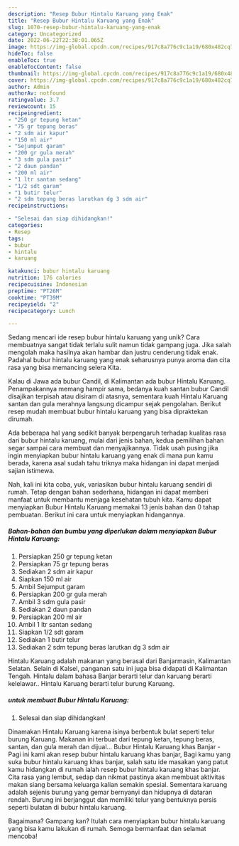 ```yaml
---
description: "Resep Bubur Hintalu Karuang yang Enak"
title: "Resep Bubur Hintalu Karuang yang Enak"
slug: 1070-resep-bubur-hintalu-karuang-yang-enak
category: Uncategorized
date: 2022-06-22T22:38:01.065Z
image: https://img-global.cpcdn.com/recipes/917c8a776c9c1a19/680x482cq70/bubur-hintalu-karuang-foto-resep-utama.jpg
hideToc: false
enableToc: true
enableTocContent: false
thumbnail: https://img-global.cpcdn.com/recipes/917c8a776c9c1a19/680x482cq70/bubur-hintalu-karuang-foto-resep-utama.jpg
cover: https://img-global.cpcdn.com/recipes/917c8a776c9c1a19/680x482cq70/bubur-hintalu-karuang-foto-resep-utama.jpg
author: Admin
authorAv: notfound
ratingvalue: 3.7
reviewcount: 15
recipeingredient:
- "250 gr tepung ketan"
- "75 gr tepung beras"
- "2 sdm air kapur"
- "150 ml air"
- "Sejumput garam"
- "200 gr gula merah"
- "3 sdm gula pasir"
- "2 daun pandan"
- "200 ml air"
- "1 ltr santan sedang"
- "1/2 sdt garam"
- "1 butir telur"
- "2 sdm tepung beras larutkan dg 3 sdm air"
recipeinstructions:

- "Selesai dan siap dihidangkan!"
categories:
- Resep
tags:
- bubur
- hintalu
- karuang

katakunci: bubur hintalu karuang 
nutrition: 176 calories
recipecuisine: Indonesian
preptime: "PT26M"
cooktime: "PT39M"
recipeyield: "2"
recipecategory: Lunch

---
```





Sedang mencari ide resep bubur hintalu karuang yang unik? Cara membuatnya sangat tidak terlalu sulit namun tidak gampang juga. Jika salah mengolah maka hasilnya akan hambar dan justru cenderung tidak enak. Padahal bubur hintalu karuang yang enak seharusnya punya aroma dan cita rasa yang bisa memancing selera Kita.





Kalau di Jawa ada bubur Candil, di Kalimantan ada bubur Hintalu Karuang. Penampakannya memang hampir sama, bedanya kuah santan bubur Candil disajikan terpisah atau disiram di atasnya, sementara kuah Hintalu Karuang santan dan gula merahnya langsung dicampur sejak pengolahan. Berikut resep mudah membuat bubur hintalu karuang yang bisa dipraktekan dirumah.

Ada beberapa hal yang sedikit banyak berpengaruh terhadap kualitas rasa dari bubur hintalu karuang, mulai dari jenis bahan, kedua pemilihan bahan segar sampai cara membuat dan menyajikannya. Tidak usah pusing jika ingin menyiapkan bubur hintalu karuang yang enak di mana pun kamu berada, karena asal sudah tahu triknya maka hidangan ini dapat menjadi sajian istimewa.






Nah, kali ini kita coba, yuk, variasikan bubur hintalu karuang sendiri di rumah. Tetap dengan bahan sederhana, hidangan ini dapat memberi manfaat untuk membantu menjaga kesehatan tubuh kita. Kamu dapat menyiapkan Bubur Hintalu Karuang memakai 13 jenis bahan dan 0 tahap pembuatan. Berikut ini cara untuk menyiapkan hidangannya.

<!--inarticleads1-->

##### Bahan-bahan dan bumbu yang diperlukan dalam menyiapkan Bubur Hintalu Karuang:

1. Persiapkan 250 gr tepung ketan
1. Persiapkan 75 gr tepung beras
1. Sediakan 2 sdm air kapur
1. Siapkan 150 ml air
1. Ambil Sejumput garam
1. Persiapkan 200 gr gula merah
1. Ambil 3 sdm gula pasir
1. Sediakan 2 daun pandan
1. Persiapkan 200 ml air
1. Ambil 1 ltr santan sedang
1. Siapkan 1/2 sdt garam
1. Sediakan 1 butir telur
1. Sediakan 2 sdm tepung beras larutkan dg 3 sdm air


Hintalu Karuang adalah makanan yang berasal dari Banjarmasin, Kalimantan Selatan. Selain di Kalsel, panganan satu ini juga bisa didapati di Kalimantan Tengah. Hintalu dalam bahasa Banjar berarti telur dan karuang berarti kelelawar.. Hintalu Karuang berarti telur burung Karuang. 

<!--inarticleads2-->

#####  untuk membuat Bubur Hintalu Karuang:


1. Selesai dan siap dihidangkan!

Dinamakan Hintalu Karuang karena isinya berbentuk bulat seperti telur burung Karuang. Makanan ini terbuat dari tepung ketan, tepung beras, santan, dan gula merah dan dijual… Bubur Hintalu Karuang khas Banjar - Pagi ini kami akan resep bubur hintalu karuang khas banjar, Bagi kamu yang suka bubur hintalu karuang khas banjar, salah satu ide masakan yang patut kamu hidangkan di rumah ialah resep bubur hintalu karuang khas banjar. Cita rasa yang lembut, sedap dan nikmat pastinya akan membuat aktivitas makan siang bersama keluarga kalian semakin spesial. Sementara karuang adalah sejenis burung yang gemar bernyanyi dan hidupnya di dataran rendah. Burung ini berjanggut dan memiliki telur yang bentuknya persis seperti bulatan di bubur hintalu karuang. 

Bagaimana? Gampang kan? Itulah cara menyiapkan bubur hintalu karuang yang bisa kamu lakukan di rumah. Semoga bermanfaat dan selamat mencoba!
